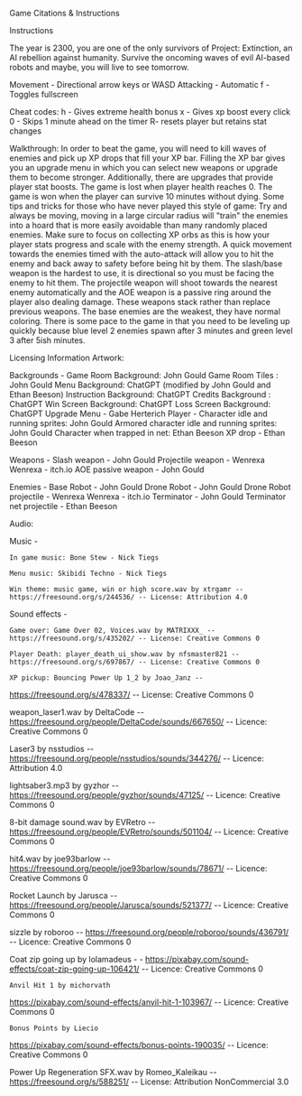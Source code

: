 Game Citations & Instructions


Instructions

The year is 2300, you are one of the only survivors of Project: Extinction, an AI rebellion against humanity. Survive the oncoming waves of evil AI-based robots and maybe, you will live to see tomorrow.

Movement - Directional arrow keys or WASD
Attacking - Automatic
f - Toggles fullscreen 

Cheat codes:
h - Gives extreme health bonus 
x - Gives xp boost every click
0 - Skips 1 minute ahead on the timer 
R- resets player but retains stat changes

Walkthrough:
In order to beat the game, you will need to kill waves of enemies and pick up XP drops that fill your XP bar. Filling the XP bar gives you an upgrade menu in which you can select new weapons or upgrade them to become stronger. Additionally, there are upgrades that provide player stat boosts. The game is lost when player health reaches 0. The game is won when the player can survive 10 minutes without dying. Some tips and tricks for those who have never played this style of game: Try and always be moving, moving in a large circular radius will "train" the enemies into a hoard that is more easily avoidable than many randomly placed enemies. Make sure to focus on collecting XP orbs as this is how your player stats progress and scale with the enemy strength. A quick movement towards the enemies timed with the auto-attack will allow you to hit the enemy and back away to safety before being hit by them. The slash/base weapon is the hardest to use, it is directional so you must be facing the enemy to hit them. The projectile weapon will shoot towards the nearest enemy automatically and the AOE weapon is a passive ring around the player also dealing damage. These weapons stack rather than replace previous weapons. The base enemies are the weakest, they have normal coloring. There is some pace to the game in that you need to be leveling up quickly because blue level 2 enemies spawn after 3 minutes and green level 3 after 5ish minutes. 



Licensing Information
Artwork:

Backgrounds - 
Game Room Background: John Gould
Game Room Tiles : John Gould
Menu Background: ChatGPT (modified by John Gould and Ethan Beeson)
Instruction Background: ChatGPT
Credits Background : ChatGPT
Win Screen Background: ChatGPT
Loss Screen Background: ChatGPT
Upgrade Menu - Gabe Herterich 
Player -
	Character idle and running sprites: John Gould
	Armored character idle and running sprites: John Gould
	Character when trapped in net: Ethan Beeson
XP drop - Ethan Beeson	

Weapons -
	Slash weapon - John Gould
	Projectile weapon - Wenrexa Wenrexa - itch.io
	AOE passive weapon - John Gould

Enemies -
	Base Robot - John Gould
	Drone Robot - John Gould
	Drone Robot projectile - Wenrexa Wenrexa - itch.io
	Terminator - John Gould
	Terminator net projectile - Ethan Beeson


Audio:

Music - 

	In game music: Bone Stew - Nick Tiegs

	Menu music: Skibidi Techno - Nick Tiegs

	Win theme: music game, win or high score.wav by xtrgamr -- https://freesound.org/s/244536/ -- License: Attribution 4.0

Sound effects -

	Game over: Game Over 02, Voices.wav by MATRIXXX_ -- https://freesound.org/s/435202/ -- License: Creative Commons 0

	Player Death: player_death_ui_show.wav by nfsmaster821 -- https://freesound.org/s/697867/ -- License: Creative Commons 0

	XP pickup: Bouncing Power Up 1_2 by Joao_Janz -- 
https://freesound.org/s/478337/ -- License: Creative Commons 0
	
weapon_laser1.wav by DeltaCode --
https://freesound.org/people/DeltaCode/sounds/667650/ -- Licence: Creative Commons 0

Laser3 by nsstudios --
https://freesound.org/people/nsstudios/sounds/344276/ -- Licence: Attribution 4.0

lightsaber3.mp3 by gyzhor --
https://freesound.org/people/gyzhor/sounds/47125/ -- Licence: Creative Commons 0

8-bit damage sound.wav by EVRetro --
https://freesound.org/people/EVRetro/sounds/501104/ -- Licence: Creative Commons 0

hit4.wav by joe93barlow --
https://freesound.org/people/joe93barlow/sounds/78671/ -- Licence: Creative Commons 0

Rocket Launch by Jarusca --
https://freesound.org/people/Jarusca/sounds/521377/ -- Licence: Creative Commons 0

sizzle by roboroo --
https://freesound.org/people/roboroo/sounds/436791/ -- Licence: Creative Commons 0

Coat zip going up by lolamadeus - - https://pixabay.com/sound-effects/coat-zip-going-up-106421/ -- Licence: Creative Commons 0
						
	Anvil Hit 1 by michorvath
https://pixabay.com/sound-effects/anvil-hit-1-103967/  --  Licence: Creative Commons 0

	Bonus Points by Liecio
https://pixabay.com/sound-effects/bonus-points-190035/ -- Licence: Creative Commons 0

Power Up Regeneration SFX.wav by Romeo_Kaleikau -- https://freesound.org/s/588251/ -- License: Attribution NonCommercial 3.0





